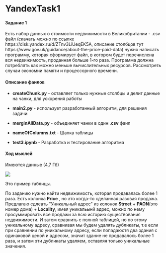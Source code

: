 # YandexTask1
<h4>Задание 1</h4>  
Есть набор данных о стоимости недвижимости в Великобритании - .csv файл (скачать можно по ссылке
https://disk.yandex.ru/d/ZTnv3LiUeqEK5A, описание столбцов тут https://www.gov.uk/guidance/about-the-price-paid-data)
нужно написать программу, которая сформирует файл, в котором будет перечислена вся недвижимость, проданная больше 1-го раза.
Программа должна потреблять как можно меньше вычислительных ресурсов. Рассмотреть случаи экономии памяти и процессорного времени.

<h4>Описание фаилов</h4>

<ul>
  <li>
    <p>
      <b>createChunk.py</b>  -  оставляет только нужные столбцы и делит данные на чанки, для ускорения работы
    </p>
  </li>
   <li>
    <p>
      <b>main2.py</b> -  использует разработанный алгоритм, для решения задачи
    </p>
  </li>
  <li>
    <p>
      <b>merginAllData.py</b> -  объединяет чанки в один <b>.csv</b> фаил
    </p>
  </li>
  <li>
    <p>
      <b>nameOfColumns.txt</b> -  Шапка таблицы
    </p>
  </li>
   <li>
    <p>
      <b>test3.ipynb</b> -  Разработка и тестирование алгоритма
    </p>
  </li>
</ul>

<h4> Ход мыслей </h4>
<p> 
  Имеются данные (4,7 Гб)
</p>
<img src='https://user-images.githubusercontent.com/85108614/162947211-53f2dd02-c462-4b25-bdca-872d935e527f.png' />
<p>
  Это пример таблицы.
</p>
 По заданию нужно найти недвижимость, которая продавалась более 1 раза. Есть колонка <b>Price</b> , но это когда-то сделанная разовая продажа. Предлагаю сдлеать "Уникальный адрес" из колонок <b>Street</b> + <b>PAON</b>(это номер дома) + <b>Locality</b>, имея уникальынй адрес, можно по нему просуммировать все продажи за всю историю существования недвижимости. И затем сравнить с полной таблицей, но по этому уникальному адресу, сравнивая мы будем удалять дубликаты, т.е если при сравнении по уникальному адресу, если попадаюстя два здания с одинаковой ценой и адресом, значит здание не продавалось более 1 раза, и затем эти дубликаты удаляем, оставляя только уникальные значения. 

